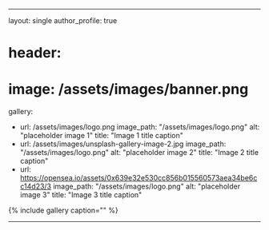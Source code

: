---

layout: single
author_profile: true
# header: 
#   image: /assets/images/banner.png

gallery:
  - url: /assets/images/logo.png
    image_path: "/assets/images/logo.png"
    alt: "placeholder image 1"
    title: "Image 1 title caption"
  - url: /assets/images/unsplash-gallery-image-2.jpg
    image_path:  "/assets/images/logo.png"
    alt: "placeholder image 2"
    title: "Image 2 title caption"
  - url: https://opensea.io/assets/0x639e32e530cc856b015560573aea34be6cc14d23/3 
    image_path: "/assets/images/logo.png"
    alt: "placeholder image 3" 
    title: "Image 3 title caption"

{% include gallery caption="" %}

---